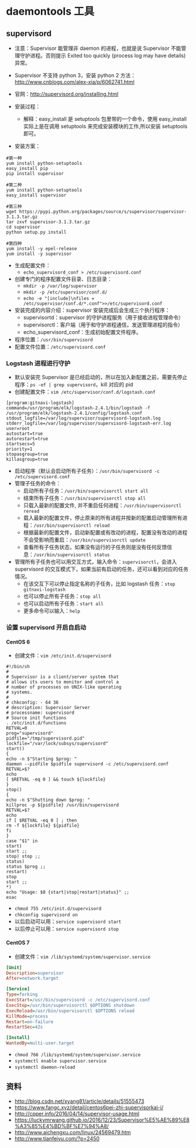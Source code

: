 # daemontools 工具

## supervisord

- 注意：Supervisor 能管理非 daemon 的进程，也就是说 Supervisor 不能管理守护进程。否则提示 Exited too quickly (process log may have details) 异常。
- Supervisor 不支持 python 3，安装 python 2 方法：<http://www.cnblogs.com/alex-xia/p/6062741.html>
- 官网：<http://supervisord.org/installing.html>
- 安装过程：
	- 解释：easy_install 是 setuptools 包里带的一个命令，使用 easy_install 实际上是在调用 setuptools 来完成安装模块的工作,所以安装 setuptools 即可。

- 安装方案：

```
#第一种
yum install python-setuptools
easy_install pip
pip install supervisor

#第二种
yum install python-setuptools
easy_install supervisor

#第三种
wget https://pypi.python.org/packages/source/s/supervisor/supervisor-3.1.3.tar.gz
tar zxvf supervisor-3.1.3.tar.gz
cd supervisor
python setup.py install

#第四种
yum install -y epel-release
yum install -y supervisor
```

- 生成配置文件：
	- `echo_supervisord_conf > /etc/supervisord.conf`
- 创建专门的程序配置文件目录、日志目录：
	- `mkdir -p /var/log/supervisor`
	- `mkdir -p /etc/supervisor/conf.d/`
	- `echo -e "[include]\nfiles = /etc/supervisor/conf.d/*.conf">>/etc/supervisord.conf` 
- 安装完成的内容介绍：supervisor 安装完成后会生成三个执行程序：
	- supervisortd：supervisor 的守护进程服务（用于接收进程管理命令）
	- supervisorctl：客户端（用于和守护进程通信，发送管理进程的指令）
	- echo_supervisord_conf：生成初始配置文件程序。
- 程序位置：`/usr/bin/supervisord`
- 配置文件位置：`/etc/supervisord.conf`

### Logstash 进程进行守护

- 默认安装完 Supervisor 是已经启动的，所以在加入新配置之前，需要先停止程序：`ps -ef | grep supervisord`，kill 对应的 pid
- 创建配置文件：`vim /etc/supervisor/conf.d/logstash.conf`

``` nginx
[program:gitnavi-logstash]
command=/usr/program/elk/logstash-2.4.1/bin/logstash -f /usr/program/elk/logstash-2.4.1/config/logstash.conf
stdout_logfile=/var/log/supervisor/supervisord-logstash.log
stderr_logfile=/var/log/supervisor/supervisord-logstash-err.log
user=root
autostart=true
autorestart=true
startsecs=5
priority=1
stopasgroup=true
killasgroup=true
```

- 启动程序（默认会启动所有子任务）：`/usr/bin/supervisord -c /etc/supervisord.conf`
- 管理子任务的命令：
	- 启动所有子任务：`/usr/bin/supervisorctl start all`
	- 结束所有子任务：`/usr/bin/supervisorctl stop all`
	- 只载入最新的配置文件, 并不重启任何进程：`/usr/bin/supervisorctl reread`
	- 载入最新的配置文件，停止原来的所有进程并按新的配置启动管理所有进程：`/usr/bin/supervisorctl reload`
	- 根据最新的配置文件，启动新配置或有改动的进程，配置没有改动的进程不会受影响而重启：`/usr/bin/supervisorctl update`
	- 查看所有子任务状态，如果没有运行的子任务则是没有任何反馈信息：`/usr/bin/supervisorctl status`
- 管理所有子任务也可以用交互方式，输入命令：`supervisorctl`，会进入 supervisord 的交互模式下，如果当前有启动的任务，还可以看到对应的任务情况。
	- 在该交互下可以停止指定名称的子任务，比如 logstash 任务：`stop gitnavi-logstash`
	- 也可以停止所有子任务：`stop all`
	- 也可以启动所有子任务：`start all`
	- 更多命令可以输入：`help`

### 设置 supervisord 开启自启动

#### CentOS 6

- 创建文件：`vim /etc/init.d/supervisord`

``` nginx
#!/bin/sh
#
# Supervisor is a client/server system that
# allows its users to monitor and control a
# number of processes on UNIX-like operating
# systems.
#
# chkconfig: - 64 36
# description: Supervisor Server
# processname: supervisord
# Source init functions
. /etc/init.d/functions
RETVAL=0
prog="supervisord"
pidfile="/tmp/supervisord.pid"
lockfile="/var/lock/subsys/supervisord"
start()
{
echo -n $"Starting $prog: "
daemon --pidfile $pidfile supervisord -c /etc/supervisord.conf
RETVAL=$?
echo
[ $RETVAL -eq 0 ] && touch ${lockfile}
}
stop()
{
echo -n $"Shutting down $prog: "
killproc -p ${pidfile} /usr/bin/supervisord
RETVAL=$?
echo
if [ $RETVAL -eq 0 ] ; then
rm -f ${lockfile} ${pidfile}
fi
}
case "$1" in
start)
start ;;
stop) stop ;;
status)
status $prog ;;
restart)
stop
start ;;
*)
echo "Usage: $0 {start|stop|restart|status}" ;;
esac
```


- `chmod 755 /etc/init.d/supervisord`
- `chkconfig supervisord on`
- 以后启动可以用：`service supervisord start`
- 以后停止可以用：`service supervisord stop`


#### CentOS 7

- 创建文件：`vim /lib/systemd/system/supervisor.service`

``` ini
[Unit]
Description=supervisor
After=network.target

[Service]
Type=forking
ExecStart=/usr/bin/supervisord -c /etc/supervisord.conf
ExecStop=/usr/bin/supervisorctl $OPTIONS shutdown
ExecReload=/usr/bin/supervisorctl $OPTIONS reload
KillMode=process
Restart=on-failure
RestartSec=42s

[Install]
WantedBy=multi-user.target
```

- `chmod 766 /lib/systemd/system/supervisor.service`
- `systemctl enable supervisor.service`
- `systemctl daemon-reload`

## 资料

- <http://blog.csdn.net/xyang81/article/details/51555473>
- <https://www.fangc.xyz/detail/centos6pei-zhi-supervisorkai-j/>
- <http://cpper.info/2016/04/14/supervisor-usage.html>
- <https://luckymrwang.github.io/2016/12/23/Supervisor%E5%AE%89%E8%A3%85%E4%BD%BF%E7%94%A8/>
- <http://www.aichengxu.com/linux/24569479.htm>
- <http://www.tianfeiyu.com/?p=2450>
